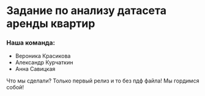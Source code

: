 # Задание по анализу датасета аренды квартир
### Наша команда:
* Вероника Красикова
* Александр Курчаткин
* Анна Савицкая


Что мы сделали? Только первый релиз и то без пдф файла! Мы гордимся собой!
